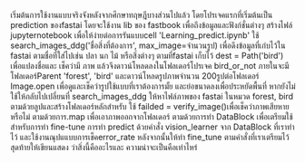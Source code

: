 เริ่มต้นการใช้งานแบบจริงจังหลังจากศึกษาทฤษฎีบางส่วนไปแล้ว
โดยโปรเจคแรกที่เริ่มต้นเป็น prediction ของfastai
โดยจะใช้งาน lib ของ fastbook เพื่อถึงข้อมูลและฟังก์ชั่นต่างๆ
สร้างไฟล์ jupyternotebook เพื่อให้ง่ายต่อการรันแบบcell 'Learning_predict.ipynb'
ใช้ search_images_ddg('ชื่อสิ่งที่ต้องการ', max_image=จำนวนรูป) เพื่อดึงข้อมูลที่เกํบไว้ใน fastai ตามชื่อที่ใส่ไปเช่น ปลา นก ไม้ หรือสิ่งต่างๆ ตามที่fastai เก็บไว้
dest = Path('bird') เพื่อแปลงชื่อและ เช็คว่ามี ภาพ แล้วจึงดาวน์โหลดลงในโฟลเดอร์โปรเจค bird_or_not ภายในจะมี โฟลเดอร์Parent 'forest', 'bird' และดาวน์โหลดรูปภาพจำนวน 200รูปต่อโฟลเดอร์
Image.open เพื่อดูและเช็คว่ารูปใช้แบบที่เราต้องการมั้ย และย่อขนาดลงเพื่อประหยัดพื้นที่ หากยังไม่ใช้ให้กลับไปเปลี่ยนที่ search_images_ddg 
ให้หาไฟล์ภาพของ fastai ในหมวด forest, bird ตามด้วยลูปและสร้างโฟลเดอร์หลักสำหรับ 
ใช้ failded = verify_image()เพื่อเช็คว่าภาพเสียหายหรือไม่ ตามด้วยการ.map เพื่อเอาภาพออกจากโฟลเดอร์
ตามด้วยการทำ DataBlock เพื่อเตรียมใช้สำหรับการทำ fine-tune
การทำ predict ด้วยคำสั่ง vision_learner จาก DataBlock ที่เราทำไว้ และใช้งานณุปแแบบการเช็คerror_rate
หลังจากนั้นให้ทำ fine_tune ตามคำสั่งที่เราเตรียมไว้
สุดท้ายให้เขียนแสดง ว่าสิ่งนี้คืออะไรและ ความน่าจะเป็นคือเท่าไหร่
